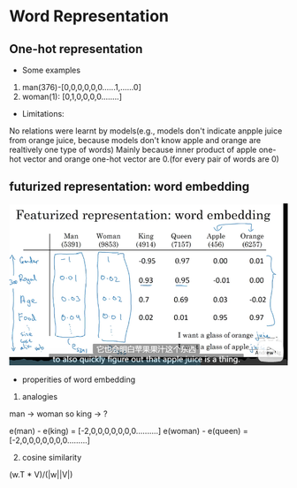 # Word Representation

## One-hot representation
* Some examples
1. man(376)-[0,0,0,0,0,0......1,......0]
2. woman(1): [0,1,0,0,0,0........]
* Limitations:

No relations were learnt by models(e.g., models don't indicate anpple juice from orange juice, because models don't know apple and orange are realtively one type of words)
Mainly because inner product of apple one-hot vector and orange one-hot vector are 0.(for every pair of words are 0)

## futurized representation: word embedding

<div align=center>
<img src="https://github.com/SuperrWu/Deep-Learning/blob/main/figures/word_embedding.PNG?raw=true"/>
</div>

* properities of word embedding
1. analogies

man -> woman  so king -> ?

e(man) - e(king) = [-2,0,0,0,0,0,0,0..........]
e(woman) - e(queen) = [-2,0,0,0,0,0,0,0.........]

2. cosine similarity

(w.T * V)/(|w||V|)
